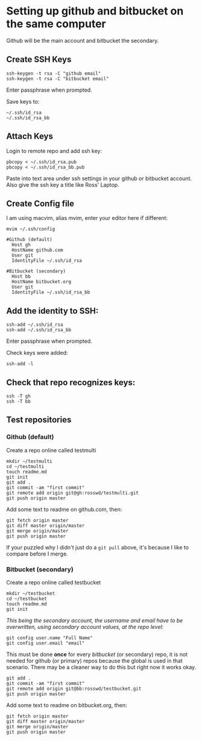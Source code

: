 # Setting up github and bitbucket on the same computer
Github will be the main account and bitbucket the secondary.

## Create SSH Keys  

```shell
ssh-keygen -t rsa -C "github email"
ssh-keygen -t rsa -C "bitbucket email"
```
Enter passphrase when prompted.

Save keys to:  

`~/.ssh/id_rsa`  
`~/.ssh/id_rsa_bb`  

## Attach Keys  
Login to remote repo and add ssh key:

```shell
pbcopy < ~/.ssh/id_rsa.pub
pbcopy < ~/.ssh/id_rsa_bb.pub
```

Paste into text area under ssh settings in your github or bitbucket account.
Also give the ssh key a title like Ross' Laptop.  

## Create Config file  
I am using macvim, alias mvim, enter your editor here if different:

`mvim ~/.ssh/config`

```vim
#Github (default)
  Host gh
  HostName github.com
  User git
  IdentityFile ~/.ssh/id_rsa

#Bitbucket (secondary)
  Host bb
  HostName bitbucket.org
  User git
  IdentityFile ~/.ssh/id_rsa_bb
```  

## Add the identity to SSH:  

```shell
ssh-add ~/.ssh/id_rsa
ssh-add ~/.ssh/id_rsa_bb
```

Enter passphrase when prompted.

Check keys were added:

`ssh-add -l`  

## Check that repo recognizes keys:  

```shell
ssh -T gh
ssh -T bb
```  

## Test repositories  

### Github (default)
Create a repo online called testmulti

```shell
mkdir ~/testmulti
cd ~/testmulti
touch readme.md
git init
git add .
git commit -am "first commit"
git remote add origin git@gh:rosswd/testmulti.git
git push origin master
```

Add some text to readme on github.com, then:

```shell
git fetch origin master
git diff master origin/master
git merge origin/master
git push origin master
```

If your puzzled why I didn't just do a `git pull` above, it's because I like to compare before I merge.

### Bitbucket (secondary)
Create a repo online called testbucket

```shell
mkdir ~/testbucket
cd ~/testbucket
touch readme.md
git init
```

*This being the secondary account, the username and email have to be
overwritten, using secondary account values, at the repo level:*

```shell
git config user.name "Full Name"
git config user.email "email"
```

This must be done **once** for every *bitbucket* (or secondary) repo, it is not needed for github (or primary) repos because the global is used in that scenario. There may be a cleaner way to do this but right now it works okay.  

```shell
git add .
git commit -am "first commit"
git remote add origin git@bb:rosswd/testbucket.git
git push origin master
```  

Add some text to readme on bitbucket.org, then:  

```shell
git fetch origin master
git diff master origin/master
git merge origin/master
git push origin master
```


